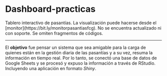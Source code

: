 # Dashboard-practicas  

<p align=” justify”> Tablero interactivo de pasantías. La visualización puede hacerse desde el [monitor](https://bit.ly/monitorpasantiasfcg). No se encuentra actualizado ni con soporte. Se omiten fragmentos de códigos.

<p> 


<hr>


<p align=” justify”>
  
El **objetivo** fue pensar un sistema que sea amigable para la carga de quienes están en la gestión diaria de las pasantías y a su vez, resuma la información en tiempo real. Por lo tanto, se conectó una base de datos de Google Sheets y se procesó y expuso la información a través de RStudio. Incluyendo una aplicación en formato *Shiny*.  

</p>

